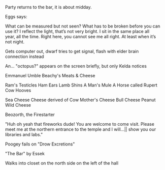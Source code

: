 Party returns to the bar, it is about midday.

Eggs says:

What can be measured but not seen?
What has to be broken before you can use it?
I reflect the light, that’s not very bright. I sit in the same place all year, all the time. Right here, you cannot see me all right. At least when it’s not night.

Gets computer out, dwarf tries to get signal, flash with elder brain connection instead

An... "octopus?" appears on the screen briefly, but only Kelda notices

Emmanuel Umble Beachy's Meats & Cheese

Ram's Testicles
Ham Ears
Lamb Shins
A Man's Mule
A Horse called Rupert
Cow Hooves

Sea Cheese
Cheese derived of Cow
Mother's Cheese
Bull Cheese
Peanut
Wild Cheese

Beozorth, the Firestarter

"Huh oh yeah that fireworks dude! You are welcome to come visit. Please meet me at the northern entrance to the temple and I will...|| show you our libraries and labs."

Poogey fails on "Drow Excretions"

"The Bar" by Essek

Walks into closet on the north side on the left of the hall